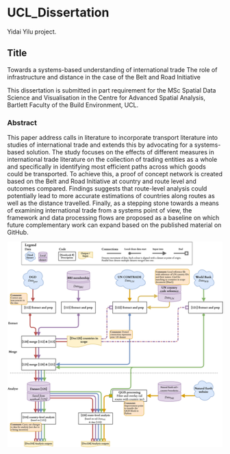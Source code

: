 # UCL_Dissertation
Yidai Yilu project.

## Title
Towards a systems-based understanding of international trade
The role of infrastructure and distance in the case of the Belt and Road Initiative

This dissertation is submitted in part requirement for the MSc Spatial Data Science and Visualisation in the Centre for Advanced Spatial Analysis, Bartlett Faculty of the Build Environment, UCL.


### Abstract
This paper address calls in literature to incorporate transport literature into studies of international trade and extends this by advocating for a systems-based solution. The study focuses on the effects of different measures in international trade literature on the collection of trading entities as a whole and specifically in identifying most efficient paths across which goods could be transported. To achieve this, a proof of concept network is created based on the Belt and Road Initiative at country and route level and outcomes compared.
Findings suggests that route-level analysis could potentially lead to more accurate estimations of countries along routes as well as the distance travelled.
Finally, as a stepping stone towards a means of examining international trade from a systems point of view, the framework and data processing flows are proposed as a baseline on which future complementary work can expand based on the published material on GitHub.

![Process_sketch](./Write_up_graphics/Dissertation_data_flow.png)
